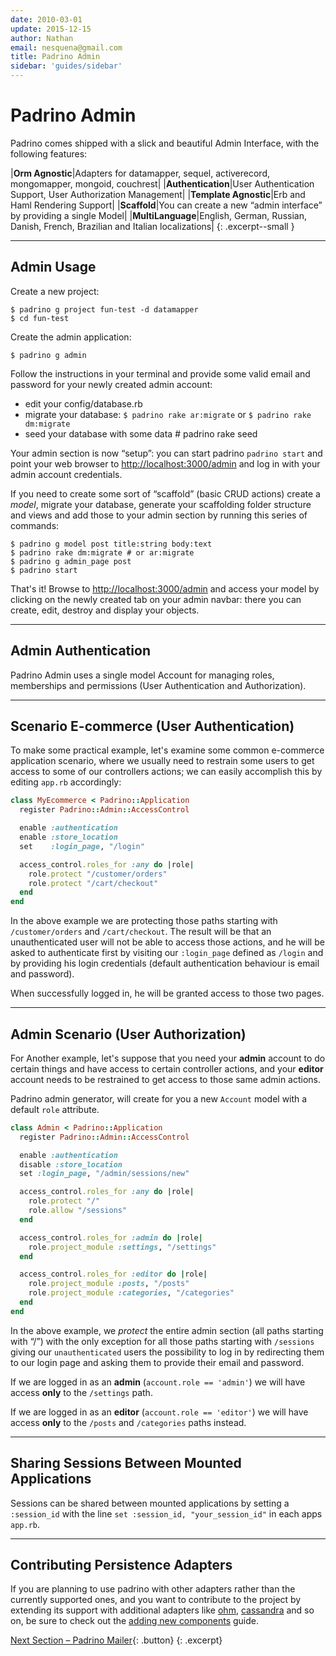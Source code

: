 ```yaml
---
date: 2010-03-01
update: 2015-12-15
author: Nathan
email: nesquena@gmail.com
title: Padrino Admin
sidebar: 'guides/sidebar'
---
```


# Padrino Admin

Padrino comes shipped with a slick and beautiful Admin Interface, with the
following features:

>
  |**Orm Agnostic**|Adapters for datamapper, sequel, activerecord, mongomapper, mongoid, couchrest|
  |**Authentication**|User Authentication Support, User Authorization Management|
  |**Template Agnostic**|Erb and Haml Rendering Support|
  |**Scaffold**|You can create a new “admin interface” by providing a single Model|
  |**MultiLanguage**|English, German, Russian, Danish, French, Brazilian and Italian localizations|
{: .excerpt--small }

---


## Admin Usage

Create a new project:


~~~ shell
$ padrino g project fun-test -d datamapper
$ cd fun-test
~~~


Create the admin application:


~~~ shell
$ padrino g admin
~~~


Follow the instructions in your terminal and provide some valid email and
password for your newly created admin account:


- edit your config/database.rb
- migrate your database: `$ padrino rake ar:migrate` or `$ padrino rake dm:migrate`
- seed your database with some data \# padrino rake seed


Your admin section is now “setup”: you can start padrino `padrino start` and
point your web browser to <http://localhost:3000/admin> and log in with your
admin account credentials.

If you need to create some sort of “scaffold” (basic CRUD actions) create a
*model*, migrate your database, generate your scaffolding folder structure and
views and add those to your admin section by running this series of commands:


~~~ shell
$ padrino g model post title:string body:text
$ padrino rake dm:migrate # or ar:migrate
$ padrino g admin_page post
$ padrino start
~~~


That's it! Browse to <http://localhost:3000/admin> and access your model by
clicking on the newly created tab on your admin navbar: there you can create,
edit, destroy and display your objects.

---

## Admin Authentication

Padrino Admin uses a single model Account for managing roles, memberships and
permissions (User Authentication and Authorization).

---


## Scenario E-commerce (User Authentication)

To make some practical example, let's examine some common e-commerce application
scenario, where we usually need to restrain some users to get access to some of
our controllers actions; we can easily accomplish this by editing `app.rb`
accordingly:


~~~ruby
class MyEcommerce < Padrino::Application
  register Padrino::Admin::AccessControl

  enable :authentication
  enable :store_location
  set    :login_page, "/login"

  access_control.roles_for :any do |role|
    role.protect "/customer/orders"
    role.protect "/cart/checkout"
  end
end
~~~


In the above example we are protecting those paths starting with
`/customer/orders` and `/cart/checkout`. The result will be that an
unauthenticated user will not be able to access those actions, and he will be
asked to authenticate first by visiting our `:login_page` defined as `/login`
and by providing his login credentials (default authentication behaviour is
email and password).

When successfully logged in, he will be granted access to those two pages.

---


## Admin Scenario (User Authorization)

For Another example, let's suppose that you need your **admin** account to do
certain things and have access to certain controller actions, and your
**editor** account needs to be restrained to get access to those same admin
actions.

Padrino admin generator, will create for you a new `Account` model with a
default `role` attribute.


~~~ruby
class Admin < Padrino::Application
  register Padrino::Admin::AccessControl

  enable :authentication
  disable :store_location
  set :login_page, "/admin/sessions/new"

  access_control.roles_for :any do |role|
    role.protect "/"
    role.allow "/sessions"
  end

  access_control.roles_for :admin do |role|
    role.project_module :settings, "/settings"
  end

  access_control.roles_for :editor do |role|
    role.project_module :posts, "/posts"
    role.project_module :categories, "/categories"
  end
end
~~~

In the above example, we *protect* the entire admin section (all paths starting
with “/”) with the only exception for all those paths starting with `/sessions`
giving our `unauthenticated` users the possibility to log in by redirecting them
to our login page and asking them to provide their email and password.

If we are logged in as an **admin** (`account.role == 'admin'`) we will have
access **only** to the `/settings` path.

If we are logged in as an **editor** (`account.role == 'editor'`) we will have
access **only** to the `/posts` and `/categories` paths instead.

---


## Sharing Sessions Between Mounted Applications

Sessions can be shared between mounted applications by setting a `:session_id`
with the line `set :session_id, "your_session_id"` in each apps `app.rb`.

---


## Contributing Persistence Adapters

If you are planning to use padrino with other adapters rather than the currently
supported ones, and you want to contribute to the project by extending its
support with additional adapters like [ohm](https://github.com/soveran/ohm "ohm"),
[cassandra](https://github.com/cassandra-rb/cassandra "cassandra") and so on, be sure to check
out the [adding new components](/guides/adding-new-components "adding new components") guide.

[Next Section &ndash; Padrino Mailer](/guides/padrino-mailer){: .button}
{: .excerpt}

